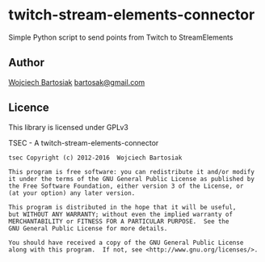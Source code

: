# twitch-stream-elements-connector
Simple Python script to send points from Twitch to StreamElements

## Author

[Wojciech Bartosiak](http://github.com/wbar) bartosak@gmail.com


## Licence

This library is licensed under GPLv3

TSEC - A twitch-stream-elements-connector


    tsec Copyright (c) 2012-2016  Wojciech Bartosiak

    This program is free software: you can redistribute it and/or modify
    it under the terms of the GNU General Public License as published by
    the Free Software Foundation, either version 3 of the License, or
    (at your option) any later version.

    This program is distributed in the hope that it will be useful,
    but WITHOUT ANY WARRANTY; without even the implied warranty of
    MERCHANTABILITY or FITNESS FOR A PARTICULAR PURPOSE.  See the
    GNU General Public License for more details.

    You should have received a copy of the GNU General Public License
    along with this program.  If not, see <http://www.gnu.org/licenses/>.
